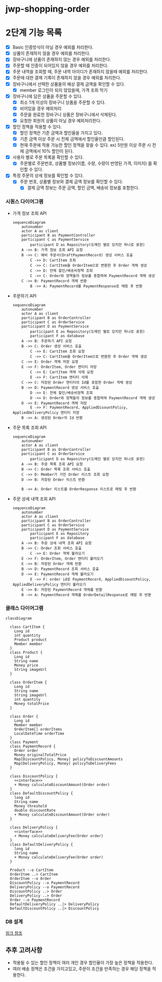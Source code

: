 # jwp-shopping-order

# 2단계 기능 목록

- [x] Basic 인증방식이 아닐 경우 예외를 처리한다.
- [x] 상품이 존재하지 않을 경우 예외를 처리한다.
- [x] 장바구니에 상품이 존재하지 않는 경우 예외를 처리한다.
- [x] 주문할 때 인증이 되어있지 않을 경우 예외를 처리한다.
- [x] 주문 내역을 조회할 때, 주문 내역 아이디가 존재하지 않을때 예외를 처리한다.
- [x] 주문에 대한 결제 기록이 존재하지 않을 경우 예외를 처리한다.
- [x] 장바구니에서 선택한 상품들의 예상 결제 금액을 확인할 수 있다.
    - [x] member 로그인이 되지 않았을때, 가격 조회 막기
- [x] 장바구니에 담은 상품을 주문할 수 있다.
    - [x] 최소 1개 이상의 장바구니 상품을 주문할 수 있다.
    - [x] 비어있을 경우 예외처리
    - [x] 주문을 완료한 장바구니 상품은 장바구니에서 삭제된다.
    - [x] 요청한 회원의 상품이 아닐 경우 예외처리한다.
- [x] 할인 정책을 적용할 수 있다.
    - [x] 할인 정책은 기준 금액과 할인율을 가지고 있다.
    - [x] 기준 금액 이상 주문 시 전체 금액에서 할인율만큼 할인된다.
    - [x] 현재 주문에 적용 가능한 할인 정책을 찾을 수 있다.
      ex) 5만원 이상 주문 시 전체 금액에서 10% 할인이 된다.
- [x] 사용자 별로 주문 목록을 확인할 수 있다.
    - [x] 주문별로 주문번호, 상품별 정보(이름, 수량, 수량이 반영된 가격, 이미지) 를 확인할 수 있다.
- [x] 특정 주문의 상세 정보를 확인할 수 있다.
    - [x] 주문 번호, 상품별 정보와 결제 금액 정보를 확인할 수 있다.
        - [x] 결제 금액 정보는 주문 금액, 할인 금액, 배송비 정보를 포함한다.

### 시퀀스 다이어그램

- 가격 정보 조회 API

    ```mermaid
    sequenceDiagram
        autonumber
        actor A as client
        participant B as PaymentController
        participant C as PaymentService
    		participant D as Repository(도메인 별로 있지만 하나로 표현)
        A ->> B: 가격 정보 조회 API 요청
        B ->> C: 예비 주문서(DraftPaymentRecord) 생성 서비스 호출
    		C ->> D: CartItem 조회
    		C ->> C: CartItem을 OrderItem으로 변환한 후 Order 객체 생성
    		C ->> D: 전체 할인/배송비정책 조회
    		C ->> C: Order와 정책들의 정보를 종합하여 PaymentRecord 객체 생성
        C ->> B: PaymentRecord 객체 반환
    		B ->> A: PaymentRecord를 PaymentResponse로 매핑 후 반환
    ```

- 주문하기 API

    ```mermaid
    sequenceDiagram
        autonumber
        actor A as client
        participant B as OrderController
        participant C as OrderService
        participant D as PaymentService
    		participant E as Repository(도메인 별로 있지만 하나로 표현)
    		participant F as database
        A ->> B: 주문하기 API 요청
        B ->> C: Order 생성 서비스 호출
    		C ->> E: CartItem 조회 요청
    		C ->> C: CartItem을 OrderItem으로 변환한 후 Order 객체 생성
        C ->> E: Order 객체 저장 요청
        E ->> F: OrderItem, Order 엔티티 저장
    		C ->> E: CartItem 객체 삭제 요청
    		E ->> F: CartItem 엔티티 삭제
        C ->> C: 저장된 Order 엔티티의 Id를 포함한 Order 객체 생성
        B ->> D: PaymentRecord 생성 서비스 호출
    		D ->> E: 전체 할인/배송비정책 조회
    		D ->> D: Order와 정책들의 정보를 종합하여 PaymentRecord 객체 생성
        D ->> E: PaymentRecord 객체 저장
    		E ->> F: PaymentRecord, AppliedDisountPolicy, AppliedDeliveryPolicy 엔티티 저장
        B ->> A: 생성된 Order의 Id 반환
    ```

- 주문 목록 조회 API

    ```mermaid
    sequenceDiagram
        autonumber
        actor A as client
        participant B as OrderController
        participant C as OrderService
    		participant D as Repository(도메인 별로 있지만 하나로 표현)
        A ->> B: 주문 목록 조회 API 요청
        B ->> C: Order 목록 조회 서비스 호출
        C ->> D: Member가 가진 Order 리스트 조회 요청
        D ->> B: 저장된 Order 리스트 반환
        
        B ->> A: Order 리스트를 OrderResponse 리스트로 매핑 후 반환
    ```

- 주문 상세 내역 조회 API

    ```mermaid
    sequenceDiagram
        autonumber
        actor A as client
        participant B as OrderController
        participant C as OrderService
        participant D as PaymentService
    		participant E as Repository
    		participant F as database
        A ->> B: 주문 상세 내역 조회 API 요청
        B ->> C: Order 조회 서비스 호출
    		C ->> E: Order 객체 불러오기
        E ->> F: OrderItem, Order 엔티티 불러오기
        E ->> B: 저장된 Order 객체 반환
        B ->> D: PaymentRecord 조회 서비스 호출
        D ->> E: PaymentRecord 객체 불러오기
    		E ->> F: order id로 PaymentRecord, AppliedDisountPolicy, AppliedDeliveryPolicy 엔티티 불러오기
        E ->> B: 저장된 PaymentRecord 객체를 반환
        B ->> A: PaymentRecord 객체를 OrderDetailResponse로 매핑 후 반환
    ```

### 클래스 다이어그램

```mermaid
classDiagram

  class CartItem {
    Long id
    int quantity
    Product product
    Member member
  }
  class Product {
    Long id
    String name
    Money price
    String imageUrl
  }

  class OrderItem {
    Long id
    String name
    String imageUrl
    int quantity
    Money totalPrice
  }

  class Order {
    Long id
    Member member
    OrderItem[] orderItems
    LocalDateTime orderTime
  }
  class Payment
  class PaymentRecord {
    Order order
    Money originalTotalPrice
    Map[DiscountPolicy, Money] policyToDiscountAmounts
    Map[DeliveryPolicy, Money] policyToDeliveryFees
  }

  class DiscountPolicy {
    <<interface>>
    + Money calculateDiscountAmount(Order order)
  }
  class DefaultDiscountPolicy {
    long id
    String name
    Money threshold
    double discountRate
    + Money calculateDiscountAmount(Order order)
  }

  class DeliveryPolicy {
    <<interface>>
    + Money calculateDeliveryFee(Order order)
  }
  class DefaultDeliveryPolicy {
    long id
    String name
    + Money calculateDeliveryFee(Order order)
  }

  Product --o CartItem
  OrderItem ..> CartItem
  OrderItem --o Order
  DiscountPolicy --o PaymentRecord
  DeliveryPolicy --o PaymentRecord
  DiscountPolicy ..> Order
  DeliveryPolicy ..> Order
  Order --o PaymentRecord
  DefaultDeliveryPolicy ..|> DeliveryPolicy
  DefaultDiscountPolicy ..|> DiscountPolicy

```

### DB 설계
[링크 참조](https://dbdiagram.io/d/6479c815722eb77494474a2d)

## 추후 고려사항

- 적용될 수 있는 할인 정책이 여러 개인 경우 할인율이 가장 높은 정책을 적용한다.
- 여러 배송 정책은 조건을 가지고있고, 주문이 조건을 만족하는 경우 해당 정책을 적용한다.